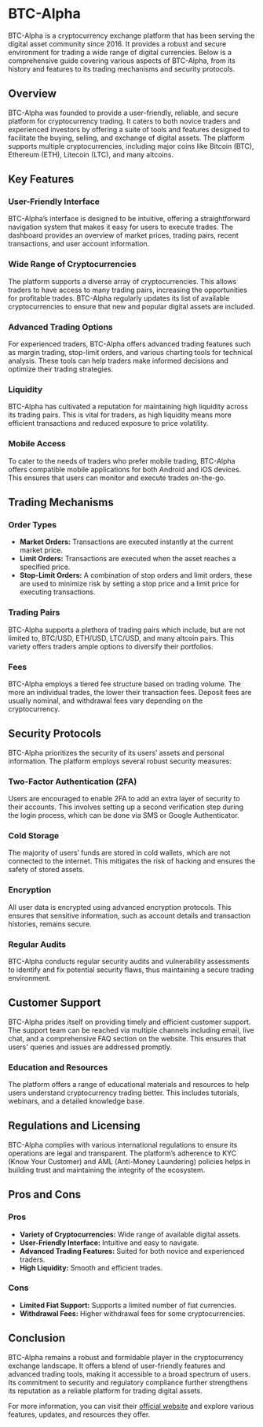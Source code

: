 # BTC-Alpha

BTC-Alpha is a cryptocurrency exchange platform that has been serving the digital asset community since 2016. It provides a robust and secure environment for trading a wide range of digital currencies. Below is a comprehensive guide covering various aspects of BTC-Alpha, from its history and features to its trading mechanisms and security protocols.

## Overview

BTC-Alpha was founded to provide a user-friendly, reliable, and secure platform for cryptocurrency trading. It caters to both novice traders and experienced investors by offering a suite of tools and features designed to facilitate the buying, selling, and exchange of digital assets. The platform supports multiple cryptocurrencies, including major coins like Bitcoin (BTC), Ethereum (ETH), Litecoin (LTC), and many altcoins.

## Key Features

### User-Friendly Interface

BTC-Alpha’s interface is designed to be intuitive, offering a straightforward navigation system that makes it easy for users to execute trades. The dashboard provides an overview of market prices, trading pairs, recent transactions, and user account information.

### Wide Range of Cryptocurrencies

The platform supports a diverse array of cryptocurrencies. This allows traders to have access to many trading pairs, increasing the opportunities for profitable trades. BTC-Alpha regularly updates its list of available cryptocurrencies to ensure that new and popular digital assets are included.

### Advanced Trading Options

For experienced traders, BTC-Alpha offers advanced trading features such as margin trading, stop-limit orders, and various charting tools for technical analysis. These tools can help traders make informed decisions and optimize their trading strategies.

### Liquidity

BTC-Alpha has cultivated a reputation for maintaining high liquidity across its trading pairs. This is vital for traders, as high liquidity means more efficient transactions and reduced exposure to price volatility.

### Mobile Access

To cater to the needs of traders who prefer mobile trading, BTC-Alpha offers compatible mobile applications for both Android and iOS devices. This ensures that users can monitor and execute trades on-the-go.

## Trading Mechanisms

### Order Types

- **Market Orders:** Transactions are executed instantly at the current market price.
- **Limit Orders:** Transactions are executed when the asset reaches a specified price.
- **Stop-Limit Orders:** A combination of stop orders and limit orders, these are used to minimize risk by setting a stop price and a limit price for executing transactions.

### Trading Pairs

BTC-Alpha supports a plethora of trading pairs which include, but are not limited to, BTC/USD, ETH/USD, LTC/USD, and many altcoin pairs. This variety offers traders ample options to diversify their portfolios.

### Fees

BTC-Alpha employs a tiered fee structure based on trading volume. The more an individual trades, the lower their transaction fees. Deposit fees are usually nominal, and withdrawal fees vary depending on the cryptocurrency.

## Security Protocols

BTC-Alpha prioritizes the security of its users’ assets and personal information. The platform employs several robust security measures:

### Two-Factor Authentication (2FA)

Users are encouraged to enable 2FA to add an extra layer of security to their accounts. This involves setting up a second verification step during the login process, which can be done via SMS or Google Authenticator.

### Cold Storage

The majority of users’ funds are stored in cold wallets, which are not connected to the internet. This mitigates the risk of hacking and ensures the safety of stored assets.

### Encryption

All user data is encrypted using advanced encryption protocols. This ensures that sensitive information, such as account details and transaction histories, remains secure.

### Regular Audits

BTC-Alpha conducts regular security audits and vulnerability assessments to identify and fix potential security flaws, thus maintaining a secure trading environment.

## Customer Support

BTC-Alpha prides itself on providing timely and efficient customer support. The support team can be reached via multiple channels including email, live chat, and a comprehensive FAQ section on the website. This ensures that users' queries and issues are addressed promptly.

### Education and Resources

The platform offers a range of educational materials and resources to help users understand cryptocurrency trading better. This includes tutorials, webinars, and a detailed knowledge base.

## Regulations and Licensing

BTC-Alpha complies with various international regulations to ensure its operations are legal and transparent. The platform’s adherence to KYC (Know Your Customer) and AML (Anti-Money Laundering) policies helps in building trust and maintaining the integrity of the ecosystem.

## Pros and Cons

### Pros

- **Variety of Cryptocurrencies:** Wide range of available digital assets.
- **User-Friendly Interface:** Intuitive and easy to navigate.
- **Advanced Trading Features:** Suited for both novice and experienced traders.
- **High Liquidity:** Smooth and efficient trades.

### Cons

- **Limited Fiat Support:** Supports a limited number of fiat currencies.
- **Withdrawal Fees:** Higher withdrawal fees for some cryptocurrencies.

## Conclusion

BTC-Alpha remains a robust and formidable player in the cryptocurrency exchange landscape. It offers a blend of user-friendly features and advanced trading tools, making it accessible to a broad spectrum of users. Its commitment to security and regulatory compliance further strengthens its reputation as a reliable platform for trading digital assets.

For more information, you can visit their [official website](https://btc-alpha.com/) and explore various features, updates, and resources they offer.